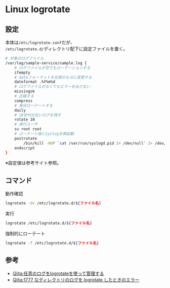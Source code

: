 # Linux logrotate

## 設定

本体は```/etc/logrotate.conf```だが、  
```/etc/logrotate.d/```ディレクトリ配下に設定ファイルを置く。

``` sh
# 対象のログファイル
/var/log/sample-service/sample.log { 
    # ログファイルが空でもローテーションする
    ifempty
    # dateフォーマットを任意のものに変更する
    dateformat .%Y%m%d 
    # ログファイルがなくてもエラーを出さない
    missingok
    # 圧縮する
    compress
    # 毎日ローテートする
    daily
    # 10世代分古いログを残す
    rotate 10
    # 実行ユーザ
    su root root
    # ローテート後にsyslogを再起動
    postrotate
        /bin/kill -HUP `cat /var/run/syslogd.pid 2> /dev/null` 2> /dev/null || true
    endscript
}
```

※設定値は参考サイト参照。

## コマンド

動作確認

``` sh
logrotate -dv /etc/logrotate.d/${ファイル名}
``` 

実行

``` sh
logrotate /etc/logrotate.d/${ファイル名}
```

強制的にローテート

``` sh
logrotate -f /etc/logrotate.d/${ファイル名}
```

## 参考

- [Qiita:任意のログをlogrotateを使って管理する](https://qiita.com/Esfahan/items/a8058f1eb593170855a1)
- [Qiita:1777 なディレクトリのログを logrotate したときのエラー](https://qiita.com/ngyuki/items/9a0ebfdb09e3b779e4fd)